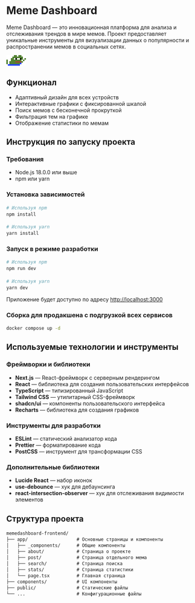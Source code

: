 # Meme Dashboard

Meme Dashboard — это инновационная платформа для анализа и отслеживания трендов в мире мемов. Проект предоставляет уникальные инструменты для визуализации данных о популярности и распространении мемов в социальных сетях.

![Meme Dashboard](public/pepe.png)

## Функционал

- Адаптивный дизайн для всех устройств
- Интерактивные графики с фиксированной шкалой
- Поиск мемов с бесконечной прокруткой
- Фильтрация тем на графике
- Отображение статистики по мемам

## Инструкция по запуску проекта

### Требования

- Node.js 18.0.0 или выше
- npm или yarn

### Установка зависимостей

```bash
# Используя npm
npm install

# Используя yarn
yarn install
```

### Запуск в режиме разработки

```bash
# Используя npm
npm run dev

# Используя yarn
yarn dev
```

Приложение будет доступно по адресу [http://localhost:3000](http://localhost:3000)

### Сборка для продакшена с подгрузкой всех сервисов

```bash
docker compose up -d
```

## Используемые технологии и инструменты

### Фреймворки и библиотеки

- **Next.js** — React-фреймворк с серверным рендерингом
- **React** — библиотека для создания пользовательских интерфейсов
- **TypeScript** — типизированный JavaScript
- **Tailwind CSS** — утилитарный CSS-фреймворк
- **shadcn/ui** — компоненты пользовательского интерфейса
- **Recharts** — библиотека для создания графиков

### Инструменты для разработки

- **ESLint** — статический анализатор кода
- **Prettier** — форматирование кода
- **PostCSS** — инструмент для трансформации CSS

### Дополнительные библиотеки

- **Lucide React** — набор иконок
- **use-debounce** — хук для дебаунсинга
- **react-intersection-observer** — хук для отслеживания видимости элементов

## Структура проекта

```
memedashboard-frontend/
├── app/                  # Основные страницы и компоненты
│   ├── _components/      # Общие компоненты
│   ├── about/            # Страница о проекте
│   ├── post/             # Страница отдельного мема
│   ├── search/           # Страница поиска
│   ├── stats/            # Страница статистики
│   └── page.tsx          # Главная страница
├── components/           # UI компоненты
├── public/               # Статические файлы
└── ...                   # Конфигурационные файлы
```
